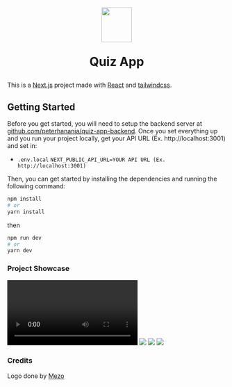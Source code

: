 <h1 align="center">
<img src="https://i.imgur.com/SFBMV7J.png" style="width:70px;height:80px" />

**Quiz App**

</h1>

This is a [Next.js](https://nextjs.org/) project made with [React](https://reactjs.org/) and [tailwindcss](https://tailwindcss.com/).

## Getting Started

Before you get started, you will need to setup the backend server at [github.com/peterhanania/quiz-app-backend](https://github.com/peterhanania/quiz-app-backend). Once you set everything up and you run your project locally, get your API URL (Ex. http://localhost:3001) and set in:

- `.env.local` `NEXT_PUBLIC_API_URL=YOUR API URL (Ex. http://localhost:3001)`

Then, you can get started by installing the dependencies and running the following command:

```bash
npm install
# or
yarn install
```

then

```bash
npm run dev
# or
yarn dev
```

### Project Showcase

<video controls>
<source src="https://i.imgur.com/QyeAuZF.mp4" type="video/mp4" />
Your browser does not support embedded videos
</video>
<img src="https://i.imgur.com/nx4pwQV.png" />
<img src="https://i.imgur.com/ITM8AHf.png" />
<img src="https://i.imgur.com/QUF6MwB.png" />

### Credits

Logo done by [Mezo](github.com/mezotv)
